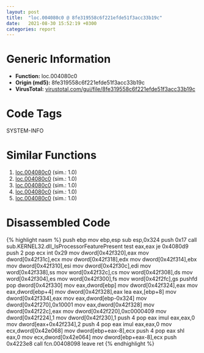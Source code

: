 ```yaml
---
layout: post
title:  "loc.004080c0 @ 8fe319558c6f221efde51f3acc33b19c"
date:   2021-08-30 15:52:19 +0300
categories: report
---
```


# Generic Information
- **Function:** loc.004080c0
- **Origin (md5):** 8fe319558c6f221efde51f3acc33b19c
- **VirusTotal:** [virustotal.com/gui/file/8fe319558c6f221efde51f3acc33b19c][virustotal_ref]

# Code Tags
<span class="tag" id="SYSTEM-INFO">SYSTEM-INFO</span>


# Similar Functions

1. [loc.004080c0][similar_1_ref] (sim.: 1.0)
2. [loc.004080c0][similar_2_ref] (sim.: 1.0)
3. [loc.004080c0][similar_3_ref] (sim.: 1.0)
4. [loc.004080c0][similar_4_ref] (sim.: 1.0)
5. [loc.004080c0][similar_5_ref] (sim.: 1.0)


# Disassembled Code

{% highlight nasm %}
push ebp
mov ebp,esp
sub esp,0x324
push 0x17
call sub.KERNEL32.dll_IsProcessorFeaturePresent
test eax,eax
je 0x4080d9
push 2
pop ecx
int 0x29
mov dword[0x42f320],eax
mov dword[0x42f31c],ecx
mov dword[0x42f318],edx
mov dword[0x42f314],ebx
mov dword[0x42f310],esi
mov dword[0x42f30c],edi
mov word[0x42f338],ss
mov word[0x42f32c],cs
mov word[0x42f308],ds
mov word[0x42f304],es
mov word[0x42f300],fs
mov word[0x42f2fc],gs
pushfd 
pop dword[0x42f330]
mov eax,dword[ebp]
mov dword[0x42f324],eax
mov eax,dword[ebp+4]
mov dword[0x42f328],eax
lea eax,[ebp+8]
mov dword[0x42f334],eax
mov eax,dword[ebp-0x324]
mov dword[0x42f270],0x10001
mov eax,dword[0x42f328]
mov dword[0x42f22c],eax
mov dword[0x42f220],0xc0000409
mov dword[0x42f224],1
mov dword[0x42f230],1
push 4
pop eax
imul eax,eax,0
mov dword[eax+0x42f234],2
push 4
pop eax
imul eax,eax,0
mov ecx,dword[0x42e068]
mov dword[ebp+eax-8],ecx
push 4
pop eax
shl eax,0
mov ecx,dword[0x42e064]
mov dword[ebp+eax-8],ecx
push 0x4223e8
call fcn.00408098
leave 
ret 
{% endhighlight %}


[similar_1_ref]: /report/loc.004080c0@6312517583453b51c66fd5c06a181092
[similar_2_ref]: /report/loc.004080c0@2befdc6dad4b6936d78e65ffd5537599
[similar_3_ref]: /report/loc.004080c0@9060907d555cecab3519fcbc82318d7e
[similar_4_ref]: /report/loc.004080c0@8db9fe0b752fe464ff1c81507df8551a
[similar_5_ref]: /report/loc.004080c0@773e84b03dfb92871dd754ab3c01c180
[virustotal_ref]: https://www.virustotal.com/gui/file/8fe319558c6f221efde51f3acc33b19c